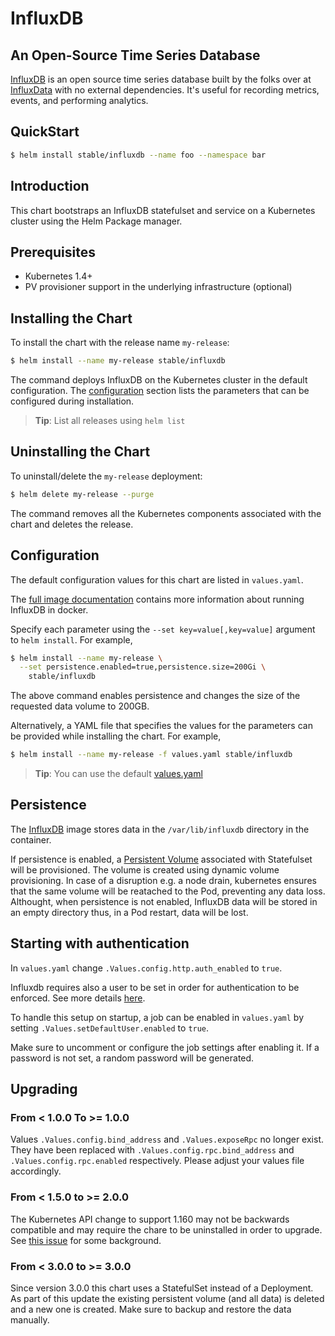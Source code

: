 # InfluxDB

##  An Open-Source Time Series Database

[InfluxDB](https://github.com/influxdata/influxdb) is an open source time series database built by the folks over at [InfluxData](https://influxdata.com) with no external dependencies. It's useful for recording metrics, events, and performing analytics.

## QuickStart

```bash
$ helm install stable/influxdb --name foo --namespace bar
```

## Introduction

This chart bootstraps an InfluxDB statefulset and service on a Kubernetes cluster using the Helm Package manager.

## Prerequisites

- Kubernetes 1.4+
- PV provisioner support in the underlying infrastructure (optional)

## Installing the Chart

To install the chart with the release name `my-release`:

```bash
$ helm install --name my-release stable/influxdb
```

The command deploys InfluxDB on the Kubernetes cluster in the default configuration. The [configuration](#configuration) section lists the parameters that can be configured during installation.

> **Tip**: List all releases using `helm list`

## Uninstalling the Chart

To uninstall/delete the `my-release` deployment:

```bash
$ helm delete my-release --purge
```

The command removes all the Kubernetes components associated with the chart and deletes the release.

## Configuration

The default configuration values for this chart are listed in `values.yaml`.

The [full image documentation](https://hub.docker.com/_/influxdb/) contains more information about running InfluxDB in docker.

Specify each parameter using the `--set key=value[,key=value]` argument to `helm install`. For example,

```bash
$ helm install --name my-release \
  --set persistence.enabled=true,persistence.size=200Gi \
    stable/influxdb
```

The above command enables persistence and changes the size of the requested data volume to 200GB.

Alternatively, a YAML file that specifies the values for the parameters can be provided while installing the chart. For example,

```bash
$ helm install --name my-release -f values.yaml stable/influxdb
```

> **Tip**: You can use the default [values.yaml](values.yaml)

## Persistence

The [InfluxDB](https://hub.docker.com/_/influxdb/) image stores data in the `/var/lib/influxdb` directory in the container.

If persistence is enabled, a [Persistent Volume](http://kubernetes.io/docs/user-guide/persistent-volumes/) associated with Statefulset will be provisioned. The volume is created using dynamic volume provisioning. In case of a disruption e.g. a node drain, kubernetes ensures that the same volume will be reatached to the Pod, preventing any data loss. Althought, when persistence is not enabled, InfluxDB data will be stored in an empty directory thus, in a Pod restart, data will be lost.

## Starting with authentication

In `values.yaml` change `.Values.config.http.auth_enabled` to `true`.

Influxdb requires also a user to be set in order for authentication to be enforced. See more details [here](https://docs.influxdata.com/influxdb/v1.2/query_language/authentication_and_authorization/#set-up-authentication).

To handle this setup on startup, a job can be enabled in `values.yaml` by setting `.Values.setDefaultUser.enabled` to `true`.

Make sure to uncomment or configure the job settings after enabling it. If a password is not set, a random password will be generated.

## Upgrading

### From < 1.0.0 To >= 1.0.0

Values `.Values.config.bind_address` and `.Values.exposeRpc` no longer exist. They have been replaced with `.Values.config.rpc.bind_address` and `.Values.config.rpc.enabled` respectively. Please adjust your values file accordingly.

### From < 1.5.0 to >= 2.0.0

The Kubernetes API change to support 1.160 may not be backwards compatible and may require the chare to be uninstalled in order to upgrade.  See [this issue](https://github.com/helm/helm/issues/6583) for some background.

### From < 3.0.0 to >= 3.0.0

Since version 3.0.0 this chart uses a StatefulSet instead of a Deployment. As part of this update the existing persistent volume (and all data) is deleted and a new one is created. Make sure to backup and restore the data manually.

